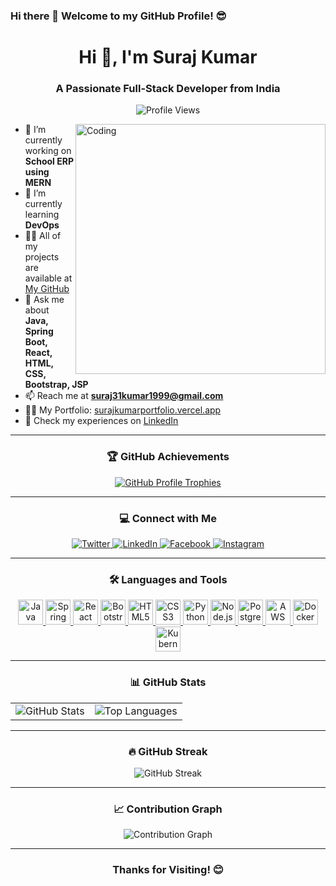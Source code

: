 ### Hi there 👋 Welcome to my GitHub Profile! 😎

<h1 align="center">Hi 👋, I'm Suraj Kumar</h1>
<h3 align="center">A Passionate Full-Stack Developer from India</h3>

<p align="center">
  <img src="https://komarev.com/ghpvc/?username=surajsinghdevloper&label=Profile%20Views&color=0e75b6&style=flat" alt="Profile Views" />
</p>

<img align="right" alt="Coding" width="400" src="https://user-images.githubusercontent.com/74038190/235224431-e8c8c12e-6826-47f1-89fb-2ddad83b3abf.gif" />

- 🔭 I’m currently working on **School ERP using MERN**  
- 🌱 I’m currently learning **DevOps**  
- 👨‍💻 All of my projects are available at [My GitHub](https://github.com/SurajSinghDevloper)  
- 💬 Ask me about **Java, Spring Boot, React, HTML, CSS, Bootstrap, JSP**  
- 📫 Reach me at **suraj31kumar1999@gmail.com**  
- 🧑‍💼 My Portfolio: [surajkumarportfolio.vercel.app](https://surajkumarportfolio.vercel.app/)  
- 📄 Check my experiences on [LinkedIn](https://www.linkedin.com/in/suraj-kumar-442277230/)  

---

<h3 align="center">🏆 GitHub Achievements</h3>
<p align="center">
  <a href="https://github.com/ryo-ma/github-profile-trophy">
    <img src="https://github-profile-trophy.vercel.app/?username=surajsinghdevloper&theme=onedark&no-frame=true&column=6" alt="GitHub Profile Trophies" />
  </a>
</p>

---

<h3 align="center">💻 Connect with Me</h3>
<p align="center">
  <a href="https://twitter.com/suraj31kumar191" target="_blank">
    <img src="https://img.shields.io/badge/Twitter-1DA1F2?style=for-the-badge&logo=twitter&logoColor=white" alt="Twitter" />
  </a>
  <a href="https://www.linkedin.com/in/suraj-kumar-442277230/" target="_blank">
    <img src="https://img.shields.io/badge/LinkedIn-0077B5?style=for-the-badge&logo=linkedin&logoColor=white" alt="LinkedIn" />
  </a>
  <a href="https://fb.com/suraj31kumar" target="_blank">
    <img src="https://img.shields.io/badge/Facebook-1877F2?style=for-the-badge&logo=facebook&logoColor=white" alt="Facebook" />
  </a>
  <a href="https://instagram.com/surajsinghtrippy" target="_blank">
    <img src="https://img.shields.io/badge/Instagram-E4405F?style=for-the-badge&logo=instagram&logoColor=white" alt="Instagram" />
  </a>
</p>

---

<h3 align="center">🛠️ Languages and Tools</h3>
<p align="center">
  <a href="https://www.java.com" target="_blank">
    <img src="https://cdn.worldvectorlogo.com/logos/java.svg" alt="Java" width="40" height="40" />
  </a>
  <a href="https://spring.io/" target="_blank">
    <img src="https://www.vectorlogo.zone/logos/springio/springio-icon.svg" alt="Spring Boot" width="40" height="40" />
  </a>
  <a href="https://reactjs.org/" target="_blank">
    <img src="https://cdn.worldvectorlogo.com/logos/react-2.svg" alt="React" width="40" height="40" />
  </a>
  <a href="https://getbootstrap.com" target="_blank">
    <img src="https://cdn.worldvectorlogo.com/logos/bootstrap-4.svg" alt="Bootstrap" width="40" height="40" />
  </a>
  <a href="https://www.w3.org/html/" target="_blank">
    <img src="https://cdn.worldvectorlogo.com/logos/html5.svg" alt="HTML5" width="40" height="40" />
  </a>
  <a href="https://www.w3schools.com/css/" target="_blank">
    <img src="https://cdn.worldvectorlogo.com/logos/css-3.svg" alt="CSS3" width="40" height="40" />
  </a>
  <a href="https://www.python.org" target="_blank">
    <img src="https://cdn.worldvectorlogo.com/logos/python-5.svg" alt="Python" width="40" height="40" />
  </a>
  <a href="https://nodejs.org" target="_blank">
    <img src="https://cdn.worldvectorlogo.com/logos/nodejs-icon.svg" alt="Node.js" width="40" height="40" />
  </a>
  <a href="https://www.postgresql.org" target="_blank">
    <img src="https://cdn.worldvectorlogo.com/logos/postgresql.svg" alt="PostgreSQL" width="40" height="40" />
  </a>
  <a href="https://aws.amazon.com" target="_blank">
    <img src="https://cdn.worldvectorlogo.com/logos/aws-2.svg" alt="AWS" width="40" height="40" />
  </a>
  <a href="https://www.docker.com" target="_blank">
    <img src="https://cdn.worldvectorlogo.com/logos/docker.svg" alt="Docker" width="40" height="40" />
  </a>
  <a href="https://kubernetes.io" target="_blank">
    <img src="https://cdn.worldvectorlogo.com/logos/kubernetes.svg" alt="Kubernetes" width="40" height="40" />
  </a>
</p>

---

<h3 align="center">📊 GitHub Stats</h3>
<table align="center">
  <tr>
    <td>
      <img src="https://github-readme-stats.vercel.app/api?username=surajsinghdevloper&show_icons=true&count_private=true&hide_border=true&theme=radical" alt="GitHub Stats" />
    </td>
    <td>
      <img src="https://github-readme-stats.vercel.app/api/top-langs/?username=surajsinghdevloper&hide_border=true&layout=compact&theme=radical" alt="Top Languages" />
    </td>
  </tr>
</table>

---

<h3 align="center">🔥 GitHub Streak</h3>
<p align="center">
  <img src="https://github-readme-streak-stats.herokuapp.com/?user=surajsinghdevloper&theme=radical&hide_border=true" alt="GitHub Streak" />
</p>

---

<h3 align="center">📈 Contribution Graph</h3>
<p align="center">
  <img src="https://activity-graph.herokuapp.com/graph?username=surajsinghdevloper&theme=rogue&hide_border=true" alt="Contribution Graph" />
</p>

---

<h3 align="center">Thanks for Visiting! 😊</h3>
